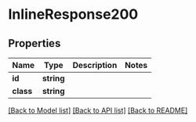 # InlineResponse200

## Properties
Name | Type | Description | Notes
------------ | ------------- | ------------- | -------------
**id** | **string** |  | 
**class** | **string** |  | 

[[Back to Model list]](../README.md#documentation-for-models) [[Back to API list]](../README.md#documentation-for-api-endpoints) [[Back to README]](../README.md)


